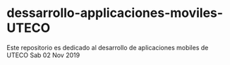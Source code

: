 # dessarrollo-applicaciones-moviles-UTECO
Este repositorio es dedicado al desarrollo de aplicaciones mobiles de UTECO
Sab 02 Nov 2019
